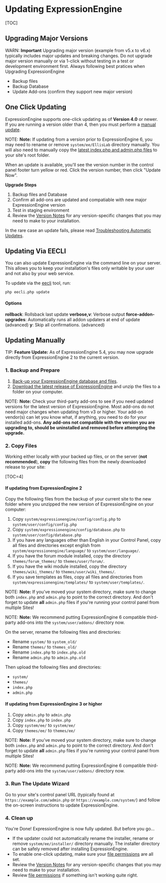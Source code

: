<!--
    This source file is part of the open source project
    ExpressionEngine User Guide (https://github.com/ExpressionEngine/ExpressionEngine-User-Guide)

    @link      https://expressionengine.com/
    @copyright Copyright (c) 2003-2020, Packet Tide, LLC (https://packettide.com)
    @license   https://expressionengine.com/license Licensed under Apache License, Version 2.0
-->

# Updating ExpressionEngine

[TOC]

## Upgrading Major Versions
WARN: **Important** Upgrading major version (example from v5.x to v6.x) typically includes major updates and breaking changes. Do not upgrade major version manually or via 1-click without testing in a test or development environment first. Always following best pratices when Upgrading ExpressionEngine
- Backup files
- Backup Database
- Update Add-ons (confirm they support new major version)


## One Click Updating

ExpressionEngine supports one-click updating as of **Version 4.0** or newer. If you are running a version older than 4, then you must perform a [manual update](#updating-manually).

NOTE: **Note:** If updating from a version prior to ExpressionEngine 6, you may need to rename or remove `system/ee/EllisLab` directory manually. You will also need to manually copy the [latest index.php and admin.php files](_downloads/EE6_Index_Admin.zip) to your site's root folder.

When an update is available, you'll see the version number in the control panel footer turn yellow or red. Click the version number, then click "Update Now".

**Upgrade Steps**
1. Backup files and Database
2. Confirm all add-ons are updated and compatiable with new major ExpressionEngine version
3. Test in staging environment
4. Review the [Version Notes](installation/version-notes.md) for any version-specific changes that you may need to make to your installation.

In the rare case an update fails, please read [Troubleshooting Automatic Updates](troubleshooting/general.md#troubleshooting-automatic-updates).


## Updating Via EECLI

You can also update ExpressionEngine via the command line on your server. This allows you to keep your installation's files only writable by your user and not also by your web service.

To update via the [eecli](cli/intro.md) tool, run:

    php eecli.php update

#### Options
**rollback**: Rollsback last update
**verbose,v**: Verbose output
**force-addon-upgrades**: Automatically runs all addon updaters at end of update (advanced)
**y**: Skip all confirmations. (advanced)

## Updating Manually

TIP: **Feature Update:**
As of ExpressionEngine 5.4, you may now upgrade directly from ExpressionEngine 2 to the current version.

### 1. Backup and Prepare

1. [Back-up your ExpressionEngine database and files](general/database-backup.md).
2. [Download the latest release of ExpressionEngine](https://expressionengine.com) and unzip the files to a folder on your computer.

NOTE: **Note:** Check your third-party add-ons to see if you need updated versions for the latest version of ExpressionEngine. Most add-ons do not need major changes when updating from v3 or higher. Your add-on vendor(s) can let you know what, if anything, you need to do for your installed add-ons. **Any add-ons not compatible with the version you are upgrading to, should be uninstalled and removed before attempting the upgrade.**

### 2. Copy Files

Working either locally with your backed up files, or on the server (**not recommended**), **copy** the following files from the newly downloaded release to your site:

[TOC=4]

#### If updating from ExpressionEngine 2
Copy the following files from the backup of your current site to the new folder where you unzipped the new version of ExpressionEngine on your computer:

1. Copy `system/expressionengine/config/config.php` to `system/user/config/config.php`
2. Copy `system/expressionengine/config/database.php` to `system/user/config/database.php`
3. If you have any languages other than English in your Control Panel, copy all files and directories except english from `system/expressionengine/language/` to `system/user/language/`.
4. If you have the forum module installed, copy the directory `themes/forum_themes/` to `themes/user/forum/`.
5. If you have the wiki module installed, copy the directory `themes/wiki_themes/` to `themes/user/wiki_themes/`.
6. If you save templates as files, copy all files and directories from `system/expressionengine/templates/` to `system/user/templates/`.

NOTE: **Note:** If you’ve moved your system directory, make sure to change both `index.php` and `admin.php` to point to the correct directory. And don't forget to update **all** `admin.php` files if you're running your control panel from multiple Sites!

NOTE: **Note:** We recommend putting ExpressionEngine 6 compatible third-party add-ons into the `system/user/addons/` directory now.

On the server, rename the following files and directories:
- Rename `system/` to `system_old/`
- Rename `themes/` to `themes_old/`
- Rename `index.php` to `index.php.old`
- Rename `admin.php` to `admin.php.old`

Then upload the following files and directories:
- `system/`
- `themes/`
- `index.php`
- `admin.php`

#### If updating from ExpressionEngine 3 or higher
1.  Copy `admin.php` to `admin.php`
2.  Copy `index.php` to `index.php`
3.  Copy `system/ee/` to `system/ee/`
4.  Copy `themes/ee/` to `themes/ee/`

NOTE: **Note:** If you’ve moved your system directory, make sure to change both `index.php` and `admin.php` to point to the correct directory. And don't forget to update **all** `admin.php` files if you're running your control panel from multiple Sites!

NOTE: **Note:** We recommend putting ExpressionEngine 6 compatible third-party add-ons into the `system/user/addons/` directory now.

### 3. Run The Update Wizard

Go to your site's control panel URL (typically found at `https://example.com/admin.php` or `https://example.com/system/`) and follow the on-screen instructions to update ExpressionEngine.

### 4. Clean up

You're Done! ExpressionEngine is now fully updated. But before you go...

- If the updater could not automatically rename the installer, rename or remove `system/ee/installer/` directory manually. The installer directory can be safely removed after installing ExpressionEngine.
- To enable one-click updating, make sure your [file permissions](troubleshooting/general.md#file-permissions) are all set.
- Review the [Version Notes](installation/version-notes.md) for any version-specific changes that you may need to make to your installation.
- Review [file permissions](troubleshooting/general.md#file-permissions) if something isn't working quite right.
